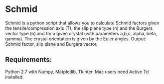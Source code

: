 Schmid
======
Schmid is a python script that allows you to calculate Schmid factors given the tensile/compression axis (T), the slip plane type
(n) and the Burgers vector type (b) and for a given crystal (with parameters a,b,c, alpha, beta, gamma). The crystal orientation
is given by the Euler angles.
Output: Schmid factor, slip plane and Burgers vector.

Requirements:
--------------

Python 2.7 with Numpy, Matplotlib, Tkinter. Mac users need Active Tcl installed.

